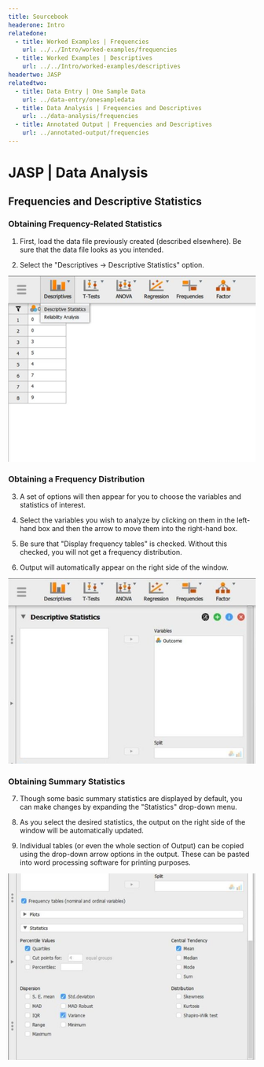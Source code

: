 ```yaml
---
title: Sourcebook
headerone: Intro
relatedone:
  - title: Worked Examples | Frequencies
    url: ../../Intro/worked-examples/frequencies
  - title: Worked Examples | Descriptives
    url: ../../Intro/worked-examples/descriptives
headertwo: JASP
relatedtwo:
  - title: Data Entry | One Sample Data
    url: ../data-entry/onesampledata
  - title: Data Analysis | Frequencies and Descriptives
    url: ../data-analysis/frequencies
  - title: Annotated Output | Frequencies and Descriptives
    url: ../annotated-output/frequencies
---
```


# JASP | Data Analysis

## Frequencies and Descriptive Statistics

### Obtaining Frequency-Related Statistics

1. First, load the data file previously created (described elsewhere). Be sure that the data file looks as you intended. 

2. Select the "Descriptives → Descriptive Statistics" option.

<p align="center"><kbd><img src="descriptives1.png"></kbd></p>

### Obtaining a Frequency Distribution

3. A set of options will then appear for you to choose the variables and statistics of interest.

4. Select the variables you wish to analyze by clicking on them in the left-hand box and then the arrow to move them into the right-hand box.

5. Be sure that "Display frequency tables" is checked. Without this checked, you will not get a frequency distribution.

6. Output will automatically appear on the right side of the window. 

<p align="center"><kbd><img src="descriptives2.png"></kbd></p>

### Obtaining Summary Statistics

7. Though some basic summary statistics are displayed by default, you can make changes by expanding the "Statistics" drop-down menu.

8. As you select the desired statistics, the output on the right side of the window will be automatically updated. 

9. Individual tables (or even the whole section of Output) can be copied using the drop-down arrow options in the output. These can be pasted into word processing software for printing purposes.

<p align="center"><kbd><img src="descriptives3.png"></kbd></p>
